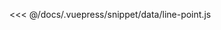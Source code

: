 <ClientOnly>
  <common-code-view name="data-line-point" :is-code-view="false"/>
</ClientOnly>

<<< @/docs/.vuepress/snippet/data/line-point.js
